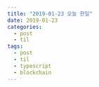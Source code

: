 ```yaml
---
title: "2019-01-23 오늘 한일"
date: 2019-01-23
categories:
  - post
  - til
tags:
  - post
  - til
  - typescript
  - blockchain
---
```

